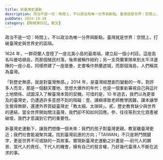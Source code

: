 ```yaml
---
title: 新臺灣史運動
description: 政治不是一切：時間上，不以政治為唯一分界與斷點。臺灣就是世界：空間上，打破臺灣史與世界史的區隔。1624 年，一群荷蘭人登陸了一座北美小島的最南端，建立起一個小村莊。這座島名叫曼哈頓島，而那個殖民村落……
pubDate: 2024-10-28
category: [聯絡簿日記, 散文]
---
```


政治不是一切：時間上，不以政治為唯一分界與斷點。臺灣就是世界：空間上，打破臺灣史與世界史的區隔。

1624 年，一群荷蘭人登陸了一座北美小島的最南端，建立起一個小村莊。這座島名叫曼哈頓島，而那個殖民村落，後來被稱作紐約；另一支荷蘭軍隊來到太平洋邊陲的一座小島，同樣修建了一座堡壘，史書喚作熱蘭遮城，而那個海島，人們稱其為臺灣。

「對歷史無感，就是對臺灣無感。」2014 年，是臺灣經歷劇烈變動的一年。對許多人而言，那是一個翻天覆地、思想大爆炸的年代；也是一個重新審視自己與這片土地關係、試圖深入了解臺灣本質的契機。可惜的是，10 年過去，我們以為更普及的臺灣史，仍遭遇許多意想不到的阻礙：壹、課綱導致老師教學困難，課本讓學生覺得無聊，還遭外界質疑臺灣史「教太細、太瑣碎」。貳、歷史教育缺少與世界的連結，當全世界開始關注臺灣，我們卻不知如何回應。參、往往等到文化資產被破壞，我們才意識到它們的重要性。

新臺灣史運動下，讓我們想像一個未來：我們的孩子對臺灣更親、教室離臺灣更近；我們社會能凝聚共識，找到臺灣前進的方向；「TAIWAN」不只是熱門關鍵字，更是世界不可或缺的一頁故事。實現新臺灣史運動之計畫是──前代人的願景、當代人的責任、下代人的機會，擁有自己的發言權，乃好幾代臺灣人不斷在追求的事。
